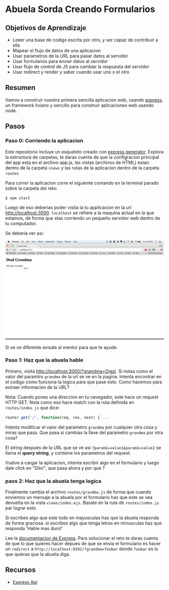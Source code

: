 # Abuela Sorda Creando Formularios

## Objetivos de Aprendizaje

* Leeer una base de codigo escrita por otro, y ser capaz de contribuir a ella
* Mapear el flujo de datos de una aplicacion
* Usar parametros de la URL para pasar datos al servidor
* Usar formularios para enviar datos al servidor
* Usar flujo de control de JS para cambiar la respuesta del servidor
* Usar redirect y render y saber cuando usar uno o el otro

## Resumen

Vamos a construir nuestra primera sencilla aplicacion web, usando [express](https://expressjs.com/), un framework liviano y sencillo para construir aplicaciones web usando node.

## Pasos

### Paso 0: Corriendo la aplicacion

Este repositorio incluye un esqueleto creado con [express generator](https://expressjs.com/en/starter/generator.html). Explora la estructura de carpetas, te daras cuenta de que la configracion principal del app esta en el archivo app.js, las vistas (archivos de HTML) estan dentro de la carpeta `views` y las rutas de la aplicacion dentro de la carpeta `routes`

Para correr la aplicacion corre el siguiente comando en la terminal parado sobre la carpeta del reto:

```text
$ npm start
```

Luego de eso deberias poder visita la tu applicacion en la url [http://localhost:3000](http://localhost:3000). `localhost` se refiere a la maquina actual en la que estamos, de forma que stas corriendo un pequeño servidor web dentro de tu computador.

Se deberia ver asi:

<p style="text-align: center"><img src="yeahh.png"></p>

Si se ve diferente avisale al mentor para que te ayude.

### Paso 1: Haz que la abuela hable

Primero, visita [http://localhost:3000/?grandma=Oiga!](http://localhost:3000/?grandma=Oiga). Si notas como el valor del paramtro `grandma` de la url se ve en la pagina. Intenta encontrar en el codigo como funciona la logica para que pase esto. Como hacemos para extraer informacion de la URL?

Nota: Cuando pones una direccion en tu navegador, este hace un request HTTP GET. Nota como eso hace match con la ruta definida en `routes/index.js` que dice:

``` javascript
router.get('/', function(req, res, next) { ...
```
Intenta modificar el valor del parametro `grandma` por cualquier otra cosa y miras que pasa. Que pasa si cambias la llave del parametro `grandma` por otra cosa?

El string despues de la URL que se ve asi `?param1=value1&param2=value2` se llama el **query string**, y contiene los parametros del request.

Vuelve a cargar la aplicacion, intenta escribir algo en el formulario y luego dale click en "Dilo!", que pasa ahora y por que ?

### paos 2:  Haz que la abuela tenga logica

Finalmente cambia el archivo `routes/grandma.js` de forma que cuando enviemos un mensaje a la abuela por el formulario haz que este se vea devuelta en la vista `views/index.ejs`. Basate en la ruta de `routes/index.js` par lograr esto.

Si escribes algo que este todo en mayusculas haz que la abuela responda de forma graciosa. si escribes algo que tenga letras en minusculas haz que responda 'Hable mas duro!'

Lee la [documentacion de Express](https://expressjs.com/en/guide/routing.html). Para solucionar el reto te daras cuenta de que lo que quieres hacer depues de que se envia el formulario es hacer un `redirect` a `http://localhost:9292/?grandma=foobar` donde `foobar` es lo que quieras que la abuela diga.

## Recursos

* [Express Api](https://expressjs.com/en/4x/api.html)


